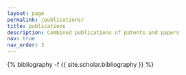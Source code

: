 ```yaml
---
layout: page
permalink: /publications/
title: publications
description: Combined publications of patents and papers
nav: true
nav_order: 3
---
```

<!-- _pages/publications.md -->
<div class="publications">

{% bibliography -f {{ site.scholar.bibliography }} %}

</div>
